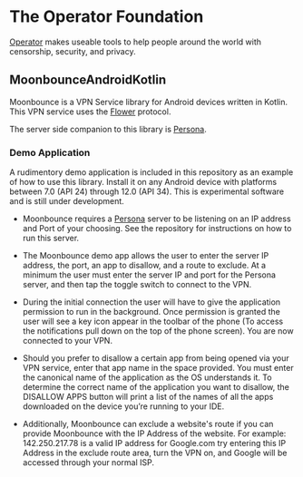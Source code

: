 # The Operator Foundation

[Operator](https://operatorfoundation.org) makes useable tools to help people around the world with censorship, security, and privacy.

## MoonbounceAndroidKotlin
Moonbounce is a VPN Service library for Android devices written in Kotlin. This VPN service uses the [Flower](https://github.com/OperatorFoundation/FlowerAndroid.git) protocol.
 
The server side companion to this library is [Persona](https://github.com/OperatorFoundation/Persona.git).

### Demo Application

A rudimentory demo application is included in this repository as an example of how to use this library. Install it on any Android device with platforms between 7.0 (API 24) through 12.0 (API 34). This is experimental software and is still under development.

- Moonbounce requires a [Persona](https://github.com/OperatorFoundation/Persona.git) server to be listening on an IP address and Port of your choosing. See the repository for instructions on how to run this server.

- The Moonbounce demo app allows the user to enter the server IP address, the port, an app to disallow, and a route to exclude. At a minimum the user must enter the server IP and port for the Persona server, and then tap the toggle switch to connect to the VPN. 

- During the initial connection the user will have to give the application permission to run in the background. Once permission is granted the user will see a key icon appear in the toolbar of the phone (To access the notifications pull down on the top of the phone screen). You are now connected to your VPN.

- Should you prefer to disallow a certain app from being opened via your VPN service, enter that app name in the space provided. You must enter the canonical name of the application as the OS understands it. To determine the correct name of the application you want to disallow, the DISALLOW APPS button will print a list of the names of all the apps downloaded on the device you’re running to your IDE.

- Additionally, Moonbounce can exclude a website's route if you can provide Moonbounce with the IP Address of the website. For example: 142.250.217.78 is a valid IP address for Google.com try entering this IP Address in the exclude route area, turn the VPN on, and Google will be accessed through your normal ISP.
